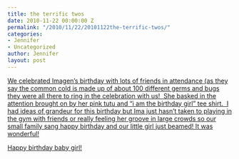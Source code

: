```yaml
---
title: the terrific twos
date: 2010-11-22 00:00:00 Z
permalink: "/2010/11/22/20101122the-terrific-twos/"
categories:
- Jennifer
- Uncategorized
author: Jennifer
layout: post
---
```


<a rel="attachment wp-att-939" href="/assets/images/the-terrific-twos/1290408753000-missing.jpg" /></a>[We celebrated Imagen&#8217;s birthday with lots of friends in attendance (as they say the common cold is made up of about 100 different germs and bugs they were all there to ring in the celebration with us!  She basked in the attention brought on by her pink tutu and &#8220;i am the birthday girl&#8221; tee shirt.  I had ideas of grandeur for this birthday but Ima just hasn&#8217;t taken to playing in the gym with friends or really feeling her groove in large crowds so our small family sang happy birthday and our little girl just beamed! It was wonderful!](http://www.flickr.com/photos/jenniferandJennifers_photos/sets/72157625262432513/)

[Happy birthday baby girl!](http://www.flickr.com/photos/jenniferandJennifers_photos/sets/72157625262432513/)
